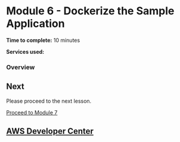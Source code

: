 # Module 6 - Dockerize the Sample Application


**Time to complete:** 10 minutes

**Services used:**


### Overview


## Next

Please proceed to the next lesson.

[Proceed to Module 7](/module-7)


## [AWS Developer Center](https://developer.aws)
